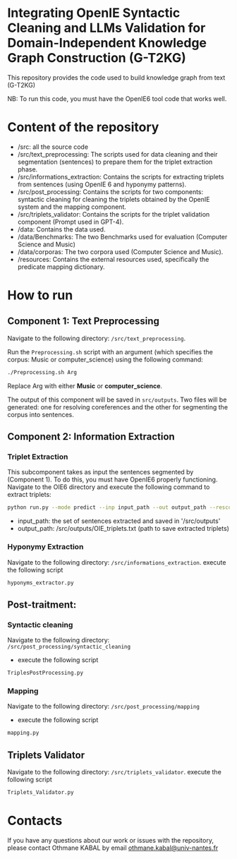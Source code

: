 # Integrating OpenIE Syntactic Cleaning and LLMs Validation for Domain-Independent Knowledge Graph Construction (G-T2KG)
This repository provides the code used to build knowledge graph 
from text (G-T2KG)

NB: To run this code, you must have the OpenIE6 tool code that works well.

# Content of the repository
* /src:  all the source code
* /src/text_preprocessing: The scripts used for data cleaning and their segmentation (sentences) to prepare them for the triplet extraction phase.
* /src/informations_extraction: Contains the scripts for extracting triplets from sentences (using OpenIE 6 and hyponymy patterns).
* /src/post_processing: Contains the scripts for two components: syntactic cleaning for cleaning the triplets obtained by the OpenIE system and the mapping component.
* /src/triplets_validator: Contains the scripts for the triplet validation component (Prompt used in GPT-4).
* /data: Contains the data used.
* /data/Benchmarks: The two Benchmarks used for evaluation (Computer Science and Music)
* /data/corporas: The two corpora used  (Computer Science and Music).
* /resources: Contains the external resources used, specifically the predicate mapping dictionary.
# How to run
## Component 1: Text Preprocessing

Navigate to the following directory: `/src/text_preprocessing`.

Run the `Preprocessing.sh` script with an argument (which specifies the corpus: Music or computer_science) using the following command:

```bash
./Preprocessing.sh Arg
```
 
Replace Arg with either **Music** or **computer_science**.

The output of this component will be saved in `src/outputs`. 
Two files will be generated: one for resolving coreferences and the other for segmenting the corpus into sentences.
## Component 2: Information Extraction
### Triplet Extraction
This subcomponent takes as input the sentences segmented by (Component 1). To do this, you must have OpenIE6 properly functioning. Navigate to the OIE6 directory and execute the following command to extract triplets:

```bash
python run.py --mode predict --inp input_path --out output_path --rescoring --task oie --gpus 0 --oie_model models/oie_model/epoch=14_eval_acc=0.551_v0.ckpt --conj_model models/conj_model/epoch=28_eval_acc=0.854.ckpt --rescore_model models/rescore_model --num_extractions 5
```
* input_path: the set of sentences extracted and saved in  '/src/outputs'
* output_path: /src/outputs/OIE_triplets.txt (path to save extracted triplets)
### Hyponymy Extraction
Navigate to the following directory: `/src/informations_extraction`.
execute the following script
```bash
hyponyms_extractor.py
```
## Post-traitment:

### Syntactic cleaning
Navigate to the following directory: `/src/post_processing/syntactic_cleaning`
* execute the following script
```bash
TriplesPostProcessing.py
```
### Mapping
Navigate to the following directory: `/src/post_processing/mapping`
* execute the following script
```bash
mapping.py
```
## Triplets Validator
Navigate to the following directory: `/src/triplets_validator`.
execute the following script 
```bash
Triplets_Validator.py
```
# Contacts
If you have any questions about our work or issues with the repository, please contact Othmane KABAL by email othmane.kabal@univ-nantes.fr